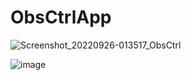 # ObsCtrlApp

![Screenshot_20220926-013517_ObsCtrl](https://user-images.githubusercontent.com/677956/192170796-296a6fee-7344-4667-9c09-995c904819d8.jpg)

![image](https://user-images.githubusercontent.com/677956/192171808-89efe90a-f160-4321-b898-41ad1ca22bef.png)
